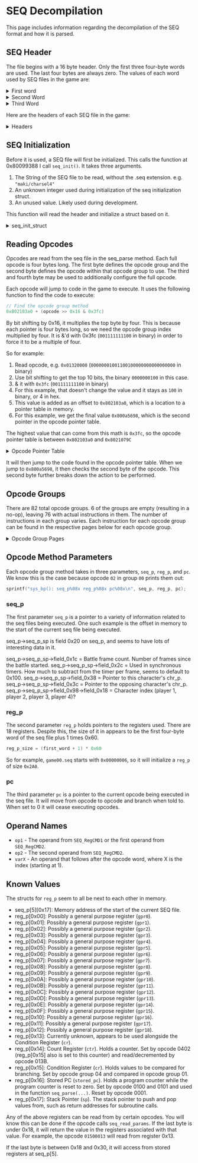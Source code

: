 # SEQ Decompilation

This page includes information regarding the decompilation of the SEQ format and how it is parsed.

## SEQ Header

The file begins with a 16 byte header. Only the first three four-byte words are used. The last four bytes are always zero. The values of each word used by SEQ files in the game are:

<details>
  <summary>First word</summary>

Appears to be used to determine the number of register groups needed. For more info see [Opcode Method Parameters](#opcode-method-parameters)

- 0x01
- 0x02
- 0x04
- 0x05
- 0x06
- 0x07
- 0x08
- 0x09
- 0x0C
- 0x0E
- 0x10
- 0x11
- 0x16
- 0x1F

</details>

<details>
  <summary>Second Word</summary>

- 0x0010
- 0x0020
- 0x0025
- 0x0026
- 0x0027
- 0x0028
- 0x0029
- 0x002A
- 0x002B
- 0x002C
- 0x002D
- 0x002E
- 0x0035
- 0x0040
- 0x004E
- 0x006C
- 0x01A0
- 0x01B0
- 0x0A48

</details>

<details>
  <summary>Third Word</summary>

- 0x10
- 0x20
- 0x40

</details>

Here are the headers of each SEQ file in the game:

<details>
  <summary>Headers</summary>

```output
00000011 00000a48 00000040 00000000 /files/chr/ank/0000.seq
00000007 00000028 00000040 00000000 /files/chr/ank/0010.seq
00000001 00000027 00000040 00000000 /files/chr/ank/1000.seq
00000011 00000a48 00000040 00000000 /files/chr/bou/0000.seq
00000007 00000028 00000040 00000000 /files/chr/bou/0010.seq
00000001 0000002c 00000040 00000000 /files/chr/bou/1000.seq
00000011 00000a48 00000040 00000000 /files/chr/cho/0000.seq
00000007 00000028 00000040 00000000 /files/chr/cho/0010.seq
00000001 00000026 00000040 00000000 /files/chr/cho/1000.seq
00000001 0000004e 00000040 00000000 /files/chr/cmn/1000.seq
00000011 00000a48 00000040 00000000 /files/chr/dog/0000.seq
00000007 00000028 00000040 00000000 /files/chr/dog/0010.seq
00000001 00000025 00000040 00000000 /files/chr/dog/1000.seq
00000011 00000a48 00000040 00000000 /files/chr/gai/0000.seq
00000007 00000028 00000040 00000000 /files/chr/gai/0010.seq
00000001 0000002c 00000040 00000000 /files/chr/gai/1000.seq
00000011 00000a48 00000040 00000000 /files/chr/gar/0000.seq
00000007 00000028 00000040 00000000 /files/chr/gar/0010.seq
00000001 0000002c 00000040 00000000 /files/chr/gar/1000.seq
00000011 00000a48 00000040 00000000 /files/chr/hak/0000.seq
00000007 00000028 00000040 00000000 /files/chr/hak/0010.seq
00000001 00000025 00000040 00000000 /files/chr/hak/1000.seq
00000011 00000a48 00000040 00000000 /files/chr/hi2/0000.seq
00000007 00000028 00000040 00000000 /files/chr/hi2/0010.seq
00000001 0000002c 00000040 00000000 /files/chr/hi2/1000.seq
00000011 00000a48 00000040 00000000 /files/chr/hin/0000.seq
00000007 00000028 00000040 00000000 /files/chr/hin/0010.seq
00000001 00000025 00000040 00000000 /files/chr/hin/1000.seq
00000011 00000a48 00000040 00000000 /files/chr/ino/0000.seq
00000007 00000028 00000040 00000000 /files/chr/ino/0010.seq
00000001 00000029 00000040 00000000 /files/chr/ino/1000.seq
00000011 00000a48 00000040 00000000 /files/chr/iru/0000.seq
00000007 00000028 00000040 00000000 /files/chr/iru/0010.seq
00000001 00000025 00000040 00000000 /files/chr/iru/1000.seq
00000011 00000a48 00000040 00000000 /files/chr/ita/0000.seq
00000007 00000028 00000040 00000000 /files/chr/ita/0010.seq
00000001 00000028 00000040 00000000 /files/chr/ita/1000.seq
00000011 00000a48 00000040 00000000 /files/chr/jir/0000.seq
00000007 00000028 00000040 00000000 /files/chr/jir/0010.seq
00000001 00000025 00000040 00000000 /files/chr/jir/1000.seq
00000011 00000a48 00000040 00000000 /files/chr/kab/0000.seq
00000007 00000028 00000040 00000000 /files/chr/kab/0010.seq
00000001 00000026 00000040 00000000 /files/chr/kab/1000.seq
00000011 00000a48 00000040 00000000 /files/chr/kak/0000.seq
00000007 00000028 00000040 00000000 /files/chr/kak/0010.seq
00000001 0000002c 00000040 00000000 /files/chr/kak/1000.seq
00000011 00000a48 00000040 00000000 /files/chr/kan/0000.seq
00000007 00000028 00000040 00000000 /files/chr/kan/0010.seq
00000001 00000025 00000040 00000000 /files/chr/kan/1000.seq
00000011 00000a48 00000040 00000000 /files/chr/kar/0000.seq
00000007 00000028 00000040 00000000 /files/chr/kar/0010.seq
00000001 00000026 00000040 00000000 /files/chr/kar/1000.seq
00000011 00000a48 00000040 00000000 /files/chr/kib/0000.seq
00000007 00000028 00000040 00000000 /files/chr/kib/0010.seq
00000001 00000025 00000040 00000000 /files/chr/kib/1000.seq
00000011 00000a48 00000040 00000000 /files/chr/kid/0000.seq
00000007 00000028 00000040 00000000 /files/chr/kid/0010.seq
00000001 00000035 00000040 00000000 /files/chr/kid/1000.seq
00000011 00000a48 00000040 00000000 /files/chr/kim/0000.seq
00000007 00000028 00000040 00000000 /files/chr/kim/0010.seq
00000001 0000002d 00000040 00000000 /files/chr/kim/1000.seq
00000011 00000a48 00000040 00000000 /files/chr/kis/0000.seq
00000007 00000028 00000040 00000000 /files/chr/kis/0010.seq
00000001 00000026 00000040 00000000 /files/chr/kis/1000.seq
00000011 00000a48 00000040 00000000 /files/chr/loc/0000.seq
00000007 00000028 00000040 00000000 /files/chr/loc/0010.seq
00000001 00000029 00000040 00000000 /files/chr/loc/1000.seq
00000011 00000a48 00000040 00000000 /files/chr/miz/0000.seq
00000007 00000028 00000040 00000000 /files/chr/miz/0010.seq
00000001 00000025 00000040 00000000 /files/chr/miz/1000.seq
00000011 00000a48 00000040 00000000 /files/chr/na9/0000.seq
00000007 00000028 00000040 00000000 /files/chr/na9/0010.seq
00000001 0000002d 00000040 00000000 /files/chr/na9/1000.seq
00000011 00000a48 00000040 00000000 /files/chr/nar/0000.seq
00000007 00000028 00000040 00000000 /files/chr/nar/0010.seq
00000001 0000002e 00000040 00000000 /files/chr/nar/1000.seq
00000011 00000a48 00000040 00000000 /files/chr/nej/0000.seq
00000007 00000028 00000040 00000000 /files/chr/nej/0010.seq
00000001 0000002b 00000040 00000000 /files/chr/nej/1000.seq
00000011 00000a48 00000040 00000000 /files/chr/obo/0000.seq
00000007 00000028 00000040 00000000 /files/chr/obo/0010.seq
00000001 00000025 00000040 00000000 /files/chr/obo/1000.seq
00000011 00000a48 00000040 00000000 /files/chr/oro/0000.seq
00000007 00000028 00000040 00000000 /files/chr/oro/0010.seq
00000001 00000029 00000040 00000000 /files/chr/oro/1000.seq
00000011 00000a48 00000040 00000000 /files/chr/sa2/0000.seq
00000007 00000028 00000040 00000000 /files/chr/sa2/0010.seq
00000001 00000029 00000040 00000000 /files/chr/sa2/1000.seq
00000011 00000a48 00000040 00000000 /files/chr/sak/0000.seq
00000007 00000028 00000040 00000000 /files/chr/sak/0010.seq
00000001 00000027 00000040 00000000 /files/chr/sak/1000.seq
00000011 00000a48 00000040 00000000 /files/chr/sar/0000.seq
00000007 00000028 00000040 00000000 /files/chr/sar/0010.seq
00000001 00000028 00000040 00000000 /files/chr/sar/1000.seq
00000011 00000a48 00000040 00000000 /files/chr/sas/0000.seq
00000007 00000028 00000040 00000000 /files/chr/sas/0010.seq
00000001 0000002b 00000040 00000000 /files/chr/sas/1000.seq
00000011 00000a48 00000040 00000000 /files/chr/sik/0000.seq
00000007 00000028 00000040 00000000 /files/chr/sik/0010.seq
00000001 00000025 00000040 00000000 /files/chr/sik/1000.seq
00000011 00000a48 00000040 00000000 /files/chr/sin/0000.seq
00000007 00000028 00000040 00000000 /files/chr/sin/0010.seq
00000001 00000026 00000040 00000000 /files/chr/sin/1000.seq
00000011 00000a48 00000040 00000000 /files/chr/sko/0000.seq
00000007 00000028 00000040 00000000 /files/chr/sko/0010.seq
00000001 0000002a 00000040 00000000 /files/chr/sko/1000.seq
00000011 00000a48 00000040 00000000 /files/chr/ta2/0000.seq
00000007 00000028 00000040 00000000 /files/chr/ta2/0010.seq
00000001 00000025 00000040 00000000 /files/chr/ta2/1000.seq
00000011 00000a48 00000040 00000000 /files/chr/tay/0000.seq
00000007 00000028 00000040 00000000 /files/chr/tay/0010.seq
00000001 00000028 00000040 00000000 /files/chr/tay/1000.seq
00000011 00000a48 00000040 00000000 /files/chr/tem/0000.seq
00000007 00000028 00000040 00000000 /files/chr/tem/0010.seq
00000001 00000028 00000040 00000000 /files/chr/tem/1000.seq
00000011 00000a48 00000040 00000000 /files/chr/ten/0000.seq
00000007 00000028 00000040 00000000 /files/chr/ten/0010.seq
00000001 00000026 00000040 00000000 /files/chr/ten/1000.seq
00000011 00000a48 00000040 00000000 /files/chr/tsu/0000.seq
00000007 00000028 00000040 00000000 /files/chr/tsu/0010.seq
00000001 0000002d 00000040 00000000 /files/chr/tsu/1000.seq
00000011 00000a48 00000040 00000000 /files/chr/zab/0000.seq
00000007 00000028 00000040 00000000 /files/chr/zab/0010.seq
00000001 00000025 00000040 00000000 /files/chr/zab/1000.seq
00000002 000001b0 00000040 00000000 /files/furu/f_camera.seq
00000002 000001a0 00000040 00000000 /files/game/camera00.seq
00000002 000001a0 00000040 00000000 /files/game/camera01.seq
00000006 0000006c 00000040 00000000 /files/game/game00.seq
00000010 00000020 00000020 00000000 /files/game/m_entry.seq
0000000c 00000040 00000040 00000000 /files/game/m_vs.seq
00000001 00000010 00000010 00000000 /files/game/player00.seq
00000006 00000040 00000040 00000000 /files/kuro/button.seq
0000000e 00000040 00000040 00000000 /files/kuro/loading.seq
00000001 00000010 00000010 00000000 /files/kuro/tmode.seq
0000000c 00000040 00000040 00000000 /files/maki/charsel4.seq
00000008 00000040 00000040 00000000 /files/maki/char_sel.seq
00000008 00000040 00000040 00000000 /files/maki/m_gal.seq
00000005 00000040 00000040 00000000 /files/maki/m_nfile.seq
00000006 00000040 00000040 00000000 /files/maki/m_nsiki.seq
00000007 00000040 00000040 00000000 /files/maki/m_sndplr.seq
0000001f 00000040 00000040 00000000 /files/maki/m_title.seq
00000008 00000040 00000040 00000000 /files/maki/m_viewer.seq
00000008 0000006c 00000020 00000000 /files/stg/001/0000.seq
00000004 00000040 00000020 00000000 /files/stg/001/0100.seq
00000009 0000006c 00000020 00000000 /files/stg/002/0000.seq
00000004 00000040 00000020 00000000 /files/stg/002/0100.seq
00000008 0000006c 00000020 00000000 /files/stg/003/0000.seq
00000004 00000040 00000020 00000000 /files/stg/003/0100.seq
00000008 0000006c 00000020 00000000 /files/stg/004/0000.seq
00000004 00000040 00000020 00000000 /files/stg/004/0100.seq
00000008 0000006c 00000020 00000000 /files/stg/005/0000.seq
00000004 00000040 00000020 00000000 /files/stg/005/0100.seq
00000008 0000006c 00000020 00000000 /files/stg/006/0000.seq
00000004 00000040 00000020 00000000 /files/stg/006/0100.seq
00000008 0000006c 00000020 00000000 /files/stg/007/0000.seq
00000004 00000040 00000020 00000000 /files/stg/007/0100.seq
00000008 0000006c 00000020 00000000 /files/stg/008/0000.seq
00000004 00000040 00000020 00000000 /files/stg/008/0100.seq
00000008 0000006c 00000020 00000000 /files/stg/009/0000.seq
00000004 00000040 00000020 00000000 /files/stg/009/0100.seq
00000008 0000006c 00000020 00000000 /files/stg/010/0000.seq
00000004 00000040 00000020 00000000 /files/stg/010/0100.seq
00000008 0000006c 00000020 00000000 /files/stg/011/0000.seq
00000004 00000040 00000020 00000000 /files/stg/011/0100.seq
00000008 0000006c 00000020 00000000 /files/stg/012/0000.seq
00000004 00000040 00000020 00000000 /files/stg/012/0100.seq
00000008 0000006c 00000020 00000000 /files/stg/013/0000.seq
00000004 00000040 00000020 00000000 /files/stg/013/0100.seq
00000008 0000006c 00000020 00000000 /files/stg/014/0000.seq
00000004 00000040 00000020 00000000 /files/stg/014/0100.seq
00000008 0000006c 00000020 00000000 /files/stg/015/0000.seq
00000004 00000040 00000020 00000000 /files/stg/015/0100.seq
00000008 0000006c 00000020 00000000 /files/stg/016/0000.seq
00000004 00000040 00000020 00000000 /files/stg/016/0100.seq
00000008 0000006c 00000020 00000000 /files/stg/017/0000.seq
00000004 00000040 00000020 00000000 /files/stg/017/0100.seq
00000008 0000006c 00000020 00000000 /files/stg/019/0000.seq
00000005 00000040 00000020 00000000 /files/stg/019/0100.seq
00000008 0000006c 00000020 00000000 /files/stg/020/0000.seq
00000004 00000040 00000020 00000000 /files/stg/020/0100.seq
00000008 0000006c 00000020 00000000 /files/stg/021/0000.seq
00000004 00000040 00000020 00000000 /files/stg/021/0100.seq
00000008 0000006c 00000020 00000000 /files/stg/022/0000.seq
00000004 00000040 00000020 00000000 /files/stg/022/0100.seq
00000008 0000006c 00000020 00000000 /files/stg/023/0000.seq
00000004 00000040 00000020 00000000 /files/stg/023/0100.seq
00000008 0000006c 00000020 00000000 /files/stg/024/0000.seq
00000004 00000040 00000020 00000000 /files/stg/024/0100.seq
00000008 0000006c 00000020 00000000 /files/stg/025/0000.seq
00000004 00000040 00000020 00000000 /files/stg/025/0100.seq
00000008 0000006c 00000020 00000000 /files/stg/026/0000.seq
00000004 00000040 00000020 00000000 /files/stg/026/0100.seq
00000008 0000006c 00000020 00000000 /files/stg/027/0000.seq
00000004 00000040 00000020 00000000 /files/stg/027/0100.seq
00000008 0000006c 00000020 00000000 /files/stg/028/0000.seq
00000004 00000040 00000020 00000000 /files/stg/028/0100.seq
00000008 0000006c 00000020 00000000 /files/stg/029/0000.seq
00000004 00000040 00000020 00000000 /files/stg/029/0100.seq
00000008 0000006c 00000020 00000000 /files/stg/030/0000.seq
00000004 00000040 00000020 00000000 /files/stg/030/0100.seq
00000008 0000006c 00000020 00000000 /files/stg/031/0000.seq
00000004 00000040 00000020 00000000 /files/stg/031/0100.seq
00000008 0000006c 00000020 00000000 /files/stg/032/0000.seq
00000004 00000040 00000020 00000000 /files/stg/032/0100.seq
00000016 00000040 00000040 00000000 /files/story/s00.seq
00000016 00000040 00000040 00000000 /files/story/s01.seq
00000016 00000040 00000040 00000000 /files/story/s02.seq
00000016 00000040 00000040 00000000 /files/story/s03.seq
00000016 00000040 00000040 00000000 /files/story/s04.seq
00000016 00000040 00000040 00000000 /files/story/s05.seq
00000016 00000040 00000040 00000000 /files/story/s06.seq
00000016 00000040 00000040 00000000 /files/story/s07.seq
00000016 00000040 00000040 00000000 /files/story/s08.seq
00000016 00000040 00000040 00000000 /files/story/s09.seq
00000016 00000040 00000040 00000000 /files/story/s0e.seq
00000016 00000040 00000040 00000000 /files/story/s10.seq
00000016 00000040 00000040 00000000 /files/story/s11.seq
00000016 00000040 00000040 00000000 /files/story/s12.seq
00000016 00000040 00000040 00000000 /files/story/s13.seq
00000016 00000040 00000040 00000000 /files/story/s14.seq
00000016 00000040 00000040 00000000 /files/story/s15.seq
00000016 00000040 00000040 00000000 /files/story/s16.seq
00000016 00000040 00000040 00000000 /files/story/s17.seq
00000016 00000040 00000040 00000000 /files/story/s18.seq
00000016 00000040 00000040 00000000 /files/story/s19.seq
00000016 00000040 00000040 00000000 /files/story/s1e.seq
00000016 00000040 00000040 00000000 /files/story/s20.seq
00000016 00000040 00000040 00000000 /files/story/s21.seq
00000016 00000040 00000040 00000000 /files/story/s22.seq
00000016 00000040 00000040 00000000 /files/story/s23.seq
00000016 00000040 00000040 00000000 /files/story/s24.seq
```

</details>

## SEQ Initialization

Before it is used, a SEQ file will first be initialized. This calls the function at 0x80099388 I call `seq_init()`. It takes three arguments.

1. The String of the SEQ file to be read, without the .seq extension. e.g. `"maki/charsel4"`
2. An unknown integer used during initialization of the seq initialization struct.
3. An unused value. Likely used during development.

This function will read the header and initialize a struct based on it.

<details>
  <summary>seq_init_struct</summary>

```psuedocode
seq_init_struct[0x0] = 0
seq_init_struct[0x1] = 0 (appears to have originally been used for something is no longer used)
seq_init_struct[0x2] = (SEQ Header Word 2) + (((SEQ Header Word 1 + 1) * 0x60) >> 2) + SEQ Header Word 1
seq_init_struct[0x3] = 0
seq_init_struct[0x4] = SEQ Header Word 1 + 1;
seq_init_struct[0x5] = SEQ Header Word 2
seq_init_struct[0x6] = SEQ Header Word 3
seq_init_struct[0x7] = Pointer made using 80222ba8 and seq_init_struct[0x2]
seq_init_struct[0x8] = seq_init_struct[7] + seq_init_struct[4] * 0x60
seq_init_struct[0x9] = seq_init_struct[8] + seq_init_struct[5] * 4
seq_init_struct[0xA] = pointer to something related to the file extension
seq_init_struct[0xb] = pointer to beginning of seq file data
seq_init_struct[0xc] = 0
seq_init_struct[0xd] = 0
seq_init_struct[0xe] = 0
seq_init_struct[0xf] = 0
seq_init_struct[0x10] = 0
Many pointers appear to be set after this based on the number of SEQ Header Word 1 using numbers derived from SEQ Header Word 2 and 3
```

</details>

## Reading Opcodes

Opcodes are read from the seq file in the seq_parse method. Each full opcode is four bytes long. The first byte defines the opcode group and the second byte defines the opcode within that opcode group to use. The third and fourth byte may be used to additionally configure the full opcode.

Each opcode will jump to code in the game to execute. It uses the following function to find the code to execute:

```c
// Find the opcode group method
0x802103a0 + (opcode >> 0x16 & 0x3fc)
```

By bit shifting by 0x16, it multiplies the top byte by four. This is because each pointer is four bytes long, so we need the opcode group index multiplied by four. It is &'d with 0x3fc (`001111111100` in binary) in order to force it to be a multiple of four.

So for example:

1. Read opcode, e.g. `0x01320000` (`00000001001100100000000000000000` in binary)
2. Use bit shifting to get the top 10 bits, the binary `0000000100` in this case.
3. & it with `0x3fc` (`001111111100` in binary)
4. For this example, that doesn't change the value and it stays as `100` in binary, or 4 in hex.
5. This value is added as an offset to `0x802103a0`, which is a location to a pointer table in memory.
6. For this example, we get the final value `0x800a5698`, which is the second pointer in the opcode pointer table.

The highest value that can come from this math is `0x3fc`, so the opcode pointer table is between `0x802103a0` and `0x8021079C`

<details>
  <summary>Opcode Pointer Table</summary>

| Opcode | Offset | Code Pointer | Purpose                                          |
|--------|--------|--------------|--------------------------------------------------|
| 0x0    | 0x0    | 800A6068     | SEQ_CmdSEQ1                                      |
| 0x1    | 0x4    | 800A5698     | SEQ_CmdSEQ2                                      |
| 0x2    | 0x8    | 800A52F8     | SEQ_CmdTSK                                       |
| 0x3    | 0xc    | 800A51B0     | SEQ_CmdREG                                       |
| 0x4    | 0x10   | 800A4B40     | SEQ_CmdI                                         |
| 0x5    | 0x14   | 800A44C4     | SEQ_CmdIC                                        |
| 0x6    | 0x18   | 800A3ED4     | SEQ_CmdIS                                        |
| 0x7    | 0x1c   | 800A3888     | SEQ_CmdIL                                        |
| 0x8    | 0x20   | 800A32C0     | SEQ_CmdF                                         |
| 0x9    | 0x24   | 800A2A8C     | SEQ_CmdP                                         |
| 0xa    | 0x28   | 800A274C     | SEQ_CmdIV                                        |
| 0xb    | 0x2c   | 800A1C5C     | SEQ_CmdFV                                        |
| 0xc    | 0x30   | 800A1894     | SEQ_CmdFM                                        |
| 0xd    | 0x34   | 800A188C     | SEQ_CmdRGB                                       |
| 0xe    | 0x38   | 800AA9B8     | SEQ_CmdMEM                                       |
| 0xf    | 0x3c   | 800AA430     | SEQ_CmdFILE                                      |
| 0x10   | 0x40   | 800A9C1C     | SEQ_CmdGOBJ                                      |
| 0x11   | 0x44   | 800A99F0     | SEQ_CmdOBJ                                       |
| 0x12   | 0x48   | 800A8E68     |                                                  |
| 0x13   | 0x4c   | 800A8594     |                                                  |
| 0x14   | 0x50   | 800A76EC     |                                                  |
| 0x15   | 0x54   | 800A75C0     | SEQ_CmdPAUSE                                     |
| 0x16   | 0x58   | 800A7204     | Sounds                                           |
| 0x17   | 0x5c   | 800A713C     |                                                  |
| 0x18   | 0x60   | 800A7054     |                                                  |
| 0x19   | 0x64   | 800A6B1C     | SEQ_CmdPRT                                       |
| 0x1a   | 0x68   | 800A6458     | Call HSD functions                               |
| 0x1b   | 0x6c   | 800A6324     |                                                  |
| 0x1c   | 0x70   | 800A6228     |                                                  |
| 0x1d   | 0x74   | 800BB7A0     |                                                  |
| 0x1e   | 0x78   | 800BB5F8     |                                                  |
| 0x1f   | 0x7c   | 800BB338     |                                                  |
| 0x20   | 0x80   | 800BA19C     |                                                  |
| 0x21   | 0x84   | 800B9458     |                                                  |
| 0x22   | 0x88   | 800B832C     |                                                  |
| 0x23   | 0x8c   | 800B7D98     |                                                  |
| 0x24   | 0x90   | 800B3EC4     | Battle related                                   |
| 0x25   | 0x94   | 800B3CE4     |                                                  |
| 0x26   | 0x98   | 800C0288     |                                                  |
| 0x27   | 0x9c   | 800B097C     |                                                  |
| 0x28   | 0xa0   | 800B0320     |                                                  |
| 0x29   | 0xa4   | 800B214C     |                                                  |
| 0x2a   | 0xa8   | 800B1750     |                                                  |
| 0x2b   | 0xac   | 800B1590     | Particles                                        |
| 0x2c   | 0xb0   | 800B24B8     | Empty and unused                                 |
| 0x2d   | 0xb4   | 800B24B0     | Empty and unused                                 |
| 0x2e   | 0xb8   | 800B24A8     | Empty and unused                                 |
| 0x2f   | 0xbc   | 800B24A0     | Empty and unused                                 |
| 0x30   | 0xc0   | 800B2498     | Empty and unused                                 |
| 0x31   | 0xc4   | 800B3580     |                                                  |
| 0x32   | 0xc8   | 800B3020     |                                                  |
| 0x33   | 0xcc   | 800B25D0     |                                                  |
| 0x34   | 0xd0   | 800B24C0     |                                                  |
| 0x35   | 0xd4   | 00000000     | Invalid                                          |
| 0x36   | 0xd8   | 800960B4     |                                                  |
| 0x37   | 0xdc   | 800952F4     |                                                  |
| 0x38   | 0xe0   | 80094324     |                                                  |
| 0x39   | 0xe4   | 800924F0     |                                                  |
| 0x3a   | 0xe8   | 80091248     |                                                  |
| 0x3b   | 0xec   | 8009228C     |                                                  |
| 0x3c   | 0xf0   | 80091B8C     | Menu logic                                       |
| 0x3d   | 0xf4   | 800C6228     |                                                  |
| 0x3e   | 0xf8   | 80090EF8     |                                                  |
| 0x3f   | 0xfc   | 800C5EDC     |                                                  |
| 0x40   | 0x100  | 800C57BC     |                                                  |
| 0x41   | 0x104  | 800C531C     |                                                  |
| 0x42   | 0x108  | 800C5124     |                                                  |
| 0x43   | 0x10c  | 800C4FCC     |                                                  |
| 0x44   | 0x110  | 800C4688     | Save data                                        |
| 0x45   | 0x114  | 00000000     | Invalid                                          |
| 0x46   | 0x118  | 800C88A8     |                                                  |
| 0x47   | 0x11c  | 800C8404     |                                                  |
| 0x48   | 0x120  | 800C8108     |                                                  |
| 0x49   | 0x124  | 800C7D20     |                                                  |
| 0x4a   | 0x128  | 800C7C5C     |                                                  |
| 0x4b   | 0x12c  | 800C7424     |                                                  |
| 0x4c   | 0x130  | 800C6900     |                                                  |
| 0x4d   | 0x134  | 800C676C     |                                                  |
| 0x4e   | 0x138  | 00000000     | Invalid                                          |
| 0x4f   | 0x13c  | 00000000     | Invalid                                          |
| 0x50   | 0x140  | 800C6534     |                                                  |
| 0x51   | 0x144  | 00000000     | Invalid                                          |
| 0x52   | 0x148  | 00000000     | Invalid                                          |
| 0x53   | 0x14c  | 00000000     | Invalid                                          |
| 0x54   | 0x150  | 00000000     | Invalid                                          |
| 0x55   | 0x154  | 800AAD24     |                                                  |
| 0x56   | 0x158  | 800AAC68     |                                                  |
| 0x57   | 0x15c  | 00000000     | Invalid                                          |
| 0x58   | 0x160  | 00000000     | Invalid                                          |
| 0x59   | 0x164  | 00000000     | Invalid                                          |
| 0x5a   | 0x168  | 00000000     | Invalid                                          |
| 0x5b   | 0x16c  | 800BFBB0     |                                                  |
| 0x5c   | 0x170  | 800BE9EC     |                                                  |
| 0x5d   | 0x174  | 00000000     | Invalid                                          |
| 0x5e   | 0x178  | 00000000     | Invalid                                          |
| 0x5f   | 0x17c  | 00000000     | Invalid                                          |
| 0x60   | 0x180  | 00000000     | Invalid                                          |
| 0x61   | 0x184  | 800AB754     |                                                  |

</details>

It will then jump to the code found in the opcode pointer table. When we jump to `0x800a5698`, it then checks the second byte of the opcode. This second byte further breaks down the action to be performed.

## Opcode Groups

There are 82 total opcode groups. 6 of the groups are empty (resulting in a no-op), leaving 76 with actual instructions in them. The number of instructions in each group varies. Each instruction for each opcode group can be found in the respective pages below for each opcode group.

<details>
  <summary>Opcode Group Pages</summary>

- [Group 00: SEQ_CmdSEQ1](opcode_group/00.md)
- [Group 01: SEQ_CmdSEQ2](opcode_group/01.md)
- [Group 02: SEQ_CmdTSK](opcode_group/02.md)
- [Group 03: SEQ_CmdREG](opcode_group/03.md)
- [Group 04: SEQ_CmdI](opcode_group/04.md)
- [Group 05: SEQ_CmdIC](opcode_group/05.md)
- [Group 06: SEQ_CmdIS](opcode_group/06.md)
- [Group 07: SEQ_CmdIL](opcode_group/07.md)
- [Group 08: SEQ_CmdF](opcode_group/08.md)
- [Group 09: SEQ_CmdP](opcode_group/09.md)
- [Group 0A: SEQ_CmdIV](opcode_group/0A.md)
- [Group 0B: SEQ_CmdFV](opcode_group/0B.md)
- [Group 0C: SEQ_CmdFM](opcode_group/0C.md)
- [Group 0D: SEQ_CmdRGB](opcode_group/0D.md)
- [Group 0E: SEQ_CmdMEM](opcode_group/0E.md)
- [Group 0F: SEQ_CmdFILE](opcode_group/0F.md)
- [Group 10](opcode_group/10.md)
- [Group 11: SEQ_CmdOBJ](opcode_group/11.md)
- [Group 12](opcode_group/12.md)
- [Group 13](opcode_group/13.md)
- [Group 14: SEQ_CmdHIT](opcode_group/14.md)
- [Group 15: SEQ_CmdPAUSE](opcode_group/15.md)
- [Group 16](opcode_group/16.md)
- [Group 17](opcode_group/17.md)
- [Group 18](opcode_group/18.md)
- [Group 19](opcode_group/19.md)
- [Group 1A](opcode_group/1A.md)
- [Group 1B](opcode_group/1B.md)
- [Group 1C](opcode_group/1C.md)
- [Group 1E](opcode_group/1E.md)
- [Group 1F](opcode_group/1F.md)
- [Group 20](opcode_group/20.md)
- [Group 21](opcode_group/21.md)
- [Group 22](opcode_group/22.md)
- [Group 23](opcode_group/23.md)
- [Group 24](opcode_group/24.md)
- [Group 25](opcode_group/25.md)
- [Group 26](opcode_group/26.md)
- [Group 27](opcode_group/27.md)
- [Group 28](opcode_group/28.md)
- [Group 29](opcode_group/29.md)
- [Group 2A](opcode_group/2A.md)
- [Group 2B](opcode_group/2B.md)
- [Group 31](opcode_group/31.md)
- [Group 32](opcode_group/32.md)
- [Group 33](opcode_group/33.md)
- [Group 34](opcode_group/34.md)
- [Group 36](opcode_group/36.md)
- [Group 37](opcode_group/37.md)
- [Group 38](opcode_group/38.md)
- [Group 39](opcode_group/39.md)
- [Group 3A](opcode_group/3A.md)
- [Group 3B](opcode_group/3B.md)
- [Group 3C](opcode_group/3C.md)
- [Group 3D](opcode_group/3D.md)
- [Group 3E](opcode_group/3E.md)
- [Group 3F](opcode_group/3F.md)
- [Group 40](opcode_group/40.md)
- [Group 41](opcode_group/41.md)
- [Group 42](opcode_group/42.md)
- [Group 43](opcode_group/43.md)
- [Group 44](opcode_group/44.md)
- [Group 46](opcode_group/46.md)
- [Group 47](opcode_group/47.md)
- [Group 48](opcode_group/48.md)
- [Group 49](opcode_group/49.md)
- [Group 4A](opcode_group/4A.md)
- [Group 4B](opcode_group/4B.md)
- [Group 4C](opcode_group/4C.md)
- [Group 4D](opcode_group/4D.md)
- [Group 50](opcode_group/50.md)
- [Group 55](opcode_group/55.md)
- [Group 56](opcode_group/56.md)
- [Group 5B](opcode_group/5B.md)
- [Group 5C](opcode_group/5C.md)
- [Group 61](opcode_group/61.md)

</details>

## Opcode Method Parameters

Each opcode group method takes in three parameters, `seq_p`, `reg_p`, and `pc`. We know this is the case because opcode `02` in group `00` prints them out:

```c
sprintf("sys_bp(): seq_p%08x reg_p%08x pc%08x\n", seq_p, reg_p, pc);
```

### seq_p

The first parameter `seq_p` is a pointer to a variety of information related to the seq files being executed. One such example is the offset in memory to the start of the current seq file being executed.

seq_p->seq_p_sp is field 0x20 on seq_p, and seems to have lots of interesting data in it.

seq_p->seq_p_sp->field_0x1c = Battle frame count. Number of frames since the battle started.
seq_p->seq_p_sp->field_0x2c = Used in synchronous timers. How much to subtract from the timer per frame, seems to default to 0x100.
seq_p->seq_p_sp->field_0x38 = Pointer to this character's chr_p.
seq_p->seq_p_sp->field_0x3c = Pointer to the opposing character's chr_p.
seq_p->seq_p_sp->field_0x98->field_0x18 = Character index (player 1, player 2, player 3, player 4)?

### reg_p

The second parameter `reg_p` holds pointers to the registers used. There are 18 registers. Despite this, the size of it in appears to be the first four-byte word of the seq file plus 1 times 0x60.

```c
reg_p_size = (first_word + 1) * 0x60
```

So for example, `game00.seq` starts with `0x00000006`, so it will initialize a `reg_p` of size `0x2A0`.

### pc

The third parameter `pc` is a pointer to the current opcode being executed in the seq file. It will move from opcode to opcode and branch when told to. When set to 0 it will cease executing opcodes.

## Operand Names

- `op1` - The operand from `SEQ_RegCMD1` or the first operand from `SEQ_RegCMD2`.
- `op2` - The second operand from `SEQ_RegCMD2`.
- `varX` - An operand that follows after the opcode word, where X is the index (starting at 1).

## Known Values

The structs for `reg_p` seem to all be next to each other in memory.

- seq_p[5][0x17]: Memory address of the start of the current SEQ file.
- reg_p[0x00]: Possibly a general purpose register (`gpr0`).
- reg_p[0x01]: Possibly a general purpose register (`gpr1`).
- reg_p[0x02]: Possibly a general purpose register (`gpr2`).
- reg_p[0x03]: Possibly a general purpose register (`gpr3`).
- reg_p[0x04]: Possibly a general purpose register (`gpr4`).
- reg_p[0x05]: Possibly a general purpose register (`gpr5`).
- reg_p[0x06]: Possibly a general purpose register (`gpr6`).
- reg_p[0x07]: Possibly a general purpose register (`gpr7`).
- reg_p[0x08]: Possibly a general purpose register (`gpr8`).
- reg_p[0x09]: Possibly a general purpose register (`gpr9`).
- reg_p[0x0A]: Possibly a general purpose register (`gpr10`).
- reg_p[0x0B]: Possibly a general purpose register (`gpr11`).
- reg_p[0x0C]: Possibly a general purpose register (`gpr12`).
- reg_p[0x0D]: Possibly a general purpose register (`gpr13`).
- reg_p[0x0E]: Possibly a general purpose register (`gpr14`).
- reg_p[0x0F]: Possibly a general purpose register (`gpr15`).
- reg_p[0x10]: Possibly a general purpose register (`gpr16`).
- reg_p[0x11]: Possibly a general purpose register (`gpr17`).
- reg_p[0x12]: Possibly a general purpose register (`gpr18`).
- reg_p[0x13]: Currently unknown, appears to be used alongside the Condition Register (`cr`).
- reg_p[0x14]: Count Register (`ctr`). Holds a counter. Set by opcode 0402 (reg_p[0x15] also is set to this counter) and read/decremented by opcode 013B.
- reg_p[0x15]: Condition Register (`cr`). Holds values to be compared for branching. Set by opcode group 04 and compared in opcode group 01.
- reg_p[0x16]: Stored PC (`stored_pc`). Holds a program counter while the program counter is reset to zero. Set by opcode 0100 and 0101 and used in the function `seq_parse(...)`. Reset by opcode 0001.
- reg_p[0x17]: Stack Pointer (`sp`). The stack pointer to push and pop values from, such as return addresses for subroutine calls.

Any of the above registers can be read from by certain opcodes. You will know this can be done if the opcode calls `seq_read_params`. If the last byte is under 0x18, it will return the value in the registers associated with that value. For example, the opcode `01500013` will read from register 0x13.

If the last byte is between 0x18 and 0x30, it will access from stored registers at seq_p[5].
